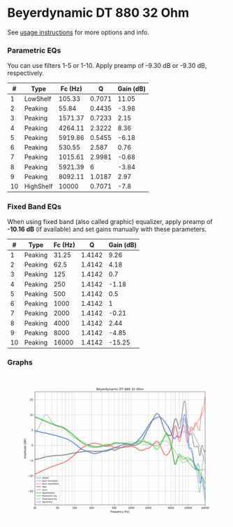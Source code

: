 # Beyerdynamic DT 880 32 Ohm
See [usage instructions](https://github.com/jaakkopasanen/AutoEq#usage) for more options and info.

### Parametric EQs
You can use filters 1-5 or 1-10. Apply preamp of -9.30 dB or -9.30 dB, respectively.

|   # | Type      |   Fc (Hz) |      Q |   Gain (dB) |
|-----|-----------|-----------|--------|-------------|
|   1 | LowShelf  |    105.33 | 0.7071 |       11.05 |
|   2 | Peaking   |     55.84 | 0.4435 |       -3.98 |
|   3 | Peaking   |   1571.37 | 0.7233 |        2.15 |
|   4 | Peaking   |   4264.11 | 2.3222 |        8.36 |
|   5 | Peaking   |   5919.86 | 0.5455 |       -6.18 |
|   6 | Peaking   |    530.55 | 2.587  |        0.76 |
|   7 | Peaking   |   1015.61 | 2.9981 |       -0.68 |
|   8 | Peaking   |   5921.39 | 6      |       -3.84 |
|   9 | Peaking   |   8092.11 | 1.0187 |        2.97 |
|  10 | HighShelf |  10000    | 0.7071 |       -7.8  |

### Fixed Band EQs
When using fixed band (also called graphic) equalizer, apply preamp of **-10.16 dB** (if available) and set gains manually with these parameters.

|   # | Type    |   Fc (Hz) |      Q |   Gain (dB) |
|-----|---------|-----------|--------|-------------|
|   1 | Peaking |     31.25 | 1.4142 |        9.26 |
|   2 | Peaking |     62.5  | 1.4142 |        4.18 |
|   3 | Peaking |    125    | 1.4142 |        0.7  |
|   4 | Peaking |    250    | 1.4142 |       -1.18 |
|   5 | Peaking |    500    | 1.4142 |        0.5  |
|   6 | Peaking |   1000    | 1.4142 |        1    |
|   7 | Peaking |   2000    | 1.4142 |       -0.21 |
|   8 | Peaking |   4000    | 1.4142 |        2.44 |
|   9 | Peaking |   8000    | 1.4142 |       -4.85 |
|  10 | Peaking |  16000    | 1.4142 |      -15.25 |

### Graphs
![](./Beyerdynamic%20DT%20880%2032%20Ohm.png)
